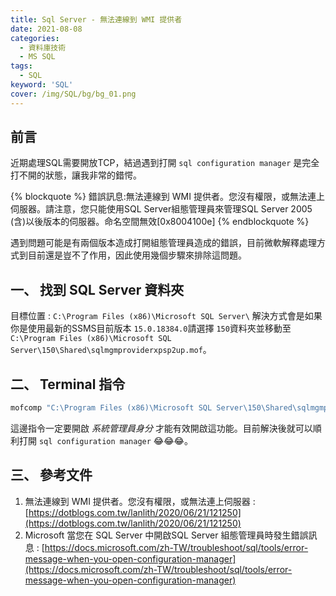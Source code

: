```yaml
---
title: Sql Server - 無法連線到 WMI 提供者
date: 2021-08-08
categories:
  - 資料庫技術
  - MS SQL
tags: 
  - SQL
keyword: 'SQL'
cover: /img/SQL/bg/bg_01.png
---
```

## 前言
近期處理SQL需要開放TCP，結過遇到打開 ```sql configuration manager``` 是完全打不開的狀態，讓我非常的錯愕。

{% blockquote %}
錯誤訊息:無法連線到 WMI 提供者。您沒有權限，或無法連上伺服器。請注意，您只能使用SQL Server組態管理員來管理SQL Server 2005 (含)以後版本的伺服器。命名空間無效[0x8004100e]
{% endblockquote %}

遇到問題可能是有兩個版本造成打開組態管理員造成的錯誤，目前微軟解釋處理方式到目前還是豈不了作用，因此使用幾個步驟來排除這問題。


## 一、 找到 SQL Server 資料夾
目標位置 : ``` C:\Program Files (x86)\Microsoft SQL Server\ ```
解決方式會是如果你是使用最新的SSMS目前版本 ```15.0.18384.0```請選擇 ```150```資料夾並移動至```C:\Program Files (x86)\Microsoft SQL Server\150\Shared\sqlmgmproviderxpsp2up.mof```。


## 二、 Terminal 指令
```cmd
mofcomp "C:\Program Files (x86)\Microsoft SQL Server\150\Shared\sqlmgmproviderxpsp2up.mof"
```
這邊指令一定要開啟 *系統管理員身分* 才能有效開啟這功能。目前解決後就可以順利打開 ```sql configuration manager``` 😂😂😂。

## 三、 參考文件
1. 無法連線到 WMI 提供者。您沒有權限，或無法連上伺服器 : [https://dotblogs.com.tw/lanlith/2020/06/21/121250](https://dotblogs.com.tw/lanlith/2020/06/21/121250)
2. Microsoft 當您在 SQL Server 中開啟SQL Server 組態管理員時發生錯誤訊息 : [https://docs.microsoft.com/zh-TW/troubleshoot/sql/tools/error-message-when-you-open-configuration-manager](https://docs.microsoft.com/zh-TW/troubleshoot/sql/tools/error-message-when-you-open-configuration-manager)